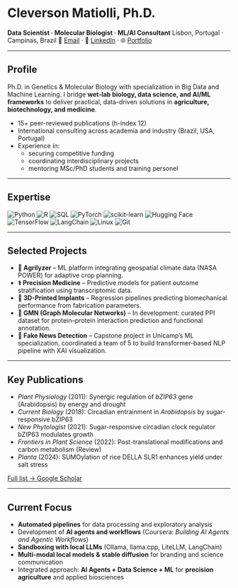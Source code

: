 # Cleverson Matiolli, Ph.D.

**Data Scientist · Molecular Biologist · ML/AI Consultant**
Lisbon, Portugal · Campinas, Brazil
📧 [Email](mailto:matiolli@gmail.com) · 🔗 [LinkedIn](https://linkedin.com/in/cleversonmatiolli) · 🌐 [Portfolio](https://matiollipt.github.io)

---

## Profile

Ph.D. in Genetics & Molecular Biology with specialization in Big Data and Machine Learning. I bridge **wet-lab biology, data science, and AI/ML frameworks** to deliver practical, data-driven solutions in **agriculture, biotechnology, and medicine**.

* 15+ peer-reviewed publications (h-index 12)
* International consulting across academia and industry (Brazil, USA, Portugal)
* Experience in:
  * securing competitive funding
  * coordinating interdisciplinary projects
  * mentoring MSc/PhD students and training personel

---

## Expertise

![Python](https://img.shields.io/badge/Python-3776AB?logo=python\&logoColor=white)
![R](https://img.shields.io/badge/R-276DC3?logo=r\&logoColor=white)
![SQL](https://img.shields.io/badge/SQL-336791?logo=postgresql\&logoColor=white)
![PyTorch](https://img.shields.io/badge/PyTorch-EE4C2C?logo=pytorch\&logoColor=white)
![scikit-learn](https://img.shields.io/badge/scikit--learn-F7931E?logo=scikitlearn\&logoColor=white)
![Hugging Face](https://img.shields.io/badge/HuggingFace-FFCC00?logo=huggingface\&logoColor=black)
![TensorFlow](https://img.shields.io/badge/TensorFlow-FF6F00?logo=tensorflow\&logoColor=white)
![LangChain](https://img.shields.io/badge/LangChain-0E76A8?logo=chainlink\&logoColor=white)
![Linux](https://img.shields.io/badge/Linux-FCC624?logo=linux\&logoColor=black)
![Git](https://img.shields.io/badge/Git-F05032?logo=git\&logoColor=white)

---

## Selected Projects

* **🌱 Agrilyzer** – ML platform integrating geospatial climate data (NASA POWER) for adaptive crop planning.
* **⚕️ Precision Medicine** – Predictive models for patient outcome stratification using transcriptomic data.
* **🦴 3D-Printed Implants** – Regression pipelines predicting biomechanical performance from fabrication parameters.
* **🔗 GMN (Graph Molecular Networks)** – In development: curated PPI dataset for protein–protein interaction prediction and functional annotation.
* **📰 Fake News Detection** – Capstone project in Unicamp’s ML specialization, coordinated a team of 5 to build transformer-based NLP pipeline with XAI visualization.

---

## Key Publications

* *Plant Physiology* (2011): Synergic regulation of *bZIP63* gene (Arabidopsis) by energy and drought
* *Current Biology* (2018): Circadian entrainment in *Arabidopsis* by sugar-responsive bZIP63
* *New Phytologist* (2021): Sugar-responsive circadian clock regulator bZIP63 modulates growth
* *Frontiers in Plant Science* (2022): Post-translational modifications and carbon metabolism (Review)
* *Planta* (2024): SUMOylation of rice DELLA SLR1 enhances yield under salt stress

[Full list → Google Scholar](https://scholar.google.com/)

---

## Current Focus

* **Automated pipelines** for data processing and exploratory analysis
* Development of **AI agents and workflows** (Coursera: *Building AI Agents and Agentic Workflows*)
* **Sandboxing with local LLMs** (Ollama, llama.cpp, LiteLLM, LangChain)
* **Multi-modal local models & stable diffusion** for branding and science communication
* Integrated approach: **AI Agents + Data Science + ML** for **precision agriculture** and applied biosciences
